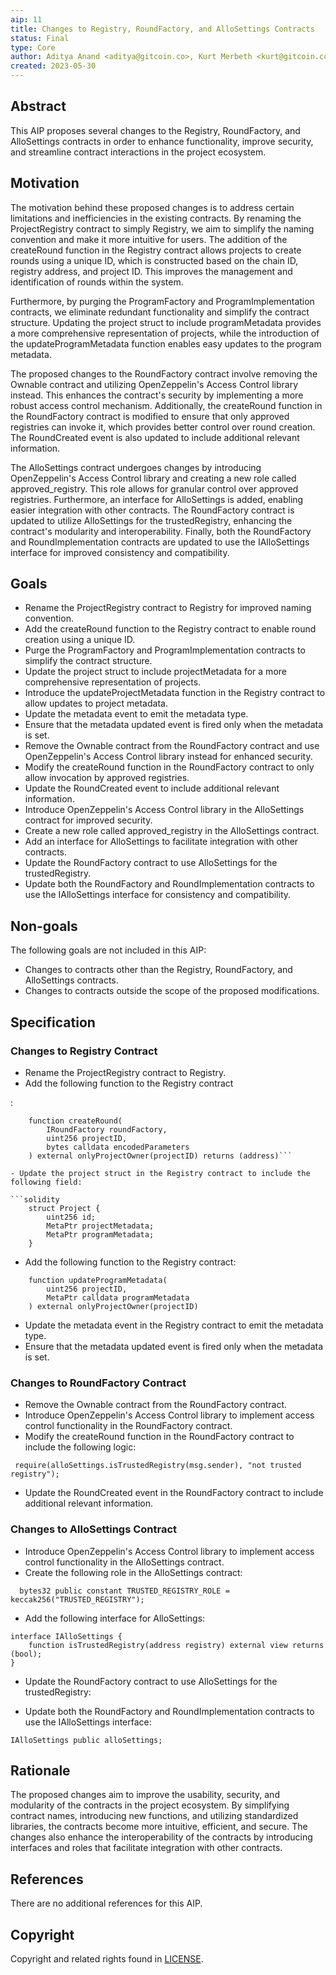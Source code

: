 ```yaml
---
aip: 11
title: Changes to Registry, RoundFactory, and AlloSettings Contracts
status: Final
type: Core
author: Aditya Anand <aditya@gitcoin.co>, Kurt Merbeth <kurt@gitcoin.co>
created: 2023-05-30
---
```



## Abstract

This AIP proposes several changes to the Registry, RoundFactory, and AlloSettings contracts in order to enhance functionality, improve security, and streamline contract interactions in the project ecosystem.

## Motivation

The motivation behind these proposed changes is to address certain limitations and inefficiencies in the existing contracts. By renaming the ProjectRegistry contract to simply Registry, we aim to simplify the naming convention and make it more intuitive for users. The addition of the createRound function in the Registry contract allows projects to create rounds using a unique ID, which is constructed based on the chain ID, registry address, and project ID. This improves the management and identification of rounds within the system.

Furthermore, by purging the ProgramFactory and ProgramImplementation contracts, we eliminate redundant functionality and simplify the contract structure. Updating the project struct to include programMetadata provides a more comprehensive representation of projects, while the introduction of the updateProgramMetadata function enables easy updates to the program metadata.

The proposed changes to the RoundFactory contract involve removing the Ownable contract and utilizing OpenZeppelin's Access Control library instead. This enhances the contract's security by implementing a more robust access control mechanism. Additionally, the createRound function in the RoundFactory contract is modified to ensure that only approved registries can invoke it, which provides better control over round creation. The RoundCreated event is also updated to include additional relevant information.

The AlloSettings contract undergoes changes by introducing OpenZeppelin's Access Control library and creating a new role called approved_registry. This role allows for granular control over approved registries. Furthermore, an interface for AlloSettings is added, enabling easier integration with other contracts. The RoundFactory contract is updated to utilize AlloSettings for the trustedRegistry, enhancing the contract's modularity and interoperability. Finally, both the RoundFactory and RoundImplementation contracts are updated to use the IAlloSettings interface for improved consistency and compatibility.

## Goals

- Rename the ProjectRegistry contract to Registry for improved naming convention.
- Add the createRound function to the Registry contract to enable round creation using a unique ID.
- Purge the ProgramFactory and ProgramImplementation contracts to simplify the contract structure.
- Update the project struct to include projectMetadata for a more comprehensive representation of projects.
- Introduce the updateProjectMetadata function in the Registry contract to allow updates to project metadata.
- Update the metadata event to emit the metadata type.
- Ensure that the metadata updated event is fired only when the metadata is set.
- Remove the Ownable contract from the RoundFactory contract and use OpenZeppelin's Access Control library instead for enhanced security.
- Modify the createRound function in the RoundFactory contract to only allow invocation by approved registries.
- Update the RoundCreated event to include additional relevant information.
- Introduce OpenZeppelin's Access Control library in the AlloSettings contract for improved security.
- Create a new role called approved_registry in the AlloSettings contract.
- Add an interface for AlloSettings to facilitate integration with other contracts.
- Update the RoundFactory contract to use AlloSettings for the trustedRegistry.
- Update both the RoundFactory and RoundImplementation contracts to use the IAlloSettings interface for consistency and compatibility.

## Non-goals

The following goals are not included in this AIP:

- Changes to contracts other than the Registry, RoundFactory, and AlloSettings contracts.
- Changes to contracts outside the scope of the proposed modifications.

## Specification

### Changes to Registry Contract

- Rename the ProjectRegistry contract to Registry.
- Add the following function to the Registry contract

:

```solidity
    function createRound(
        IRoundFactory roundFactory,
        uint256 projectID,
        bytes calldata encodedParameters
    ) external onlyProjectOwner(projectID) returns (address)```

- Update the project struct in the Registry contract to include the following field:

```solidity
    struct Project {
        uint256 id;
        MetaPtr projectMetadata;
        MetaPtr programMetadata;
    }
```

- Add the following function to the Registry contract:

```solidity
    function updateProgramMetadata(
        uint256 projectID,
        MetaPtr calldata programMetadata
    ) external onlyProjectOwner(projectID)
  ```

- Update the metadata event in the Registry contract to emit the metadata type.
- Ensure that the metadata updated event is fired only when the metadata is set.

### Changes to RoundFactory Contract

- Remove the Ownable contract from the RoundFactory contract.
- Introduce OpenZeppelin's Access Control library to implement access control functionality in the RoundFactory contract.
- Modify the createRound function in the RoundFactory contract to include the following logic:

```solidity
 require(alloSettings.isTrustedRegistry(msg.sender), "not trusted registry");
 ```

- Update the RoundCreated event in the RoundFactory contract to include additional relevant information.

### Changes to AlloSettings Contract

- Introduce OpenZeppelin's Access Control library to implement access control functionality in the AlloSettings contract.
- Create the following role in the AlloSettings contract:

```solidity
  bytes32 public constant TRUSTED_REGISTRY_ROLE = keccak256("TRUSTED_REGISTRY");
```

- Add the following interface for AlloSettings:

```solidity
interface IAlloSettings {
    function isTrustedRegistry(address registry) external view returns (bool);
}
```

- Update the RoundFactory contract to use AlloSettings for the trustedRegistry:

- Update both the RoundFactory and RoundImplementation contracts to use the IAlloSettings interface:

```solidity
IAlloSettings public alloSettings;
```

## Rationale

The proposed changes aim to improve the usability, security, and modularity of the contracts in the project ecosystem.
By simplifying contract names, introducing new functions, and utilizing standardized libraries, the contracts become more intuitive, efficient, and secure. 
The changes also enhance the interoperability of the contracts by introducing interfaces and roles that facilitate integration with other contracts.

## References

There are no additional references for this AIP.

## Copyright

Copyright and related rights found in [LICENSE](./LICENSE).
